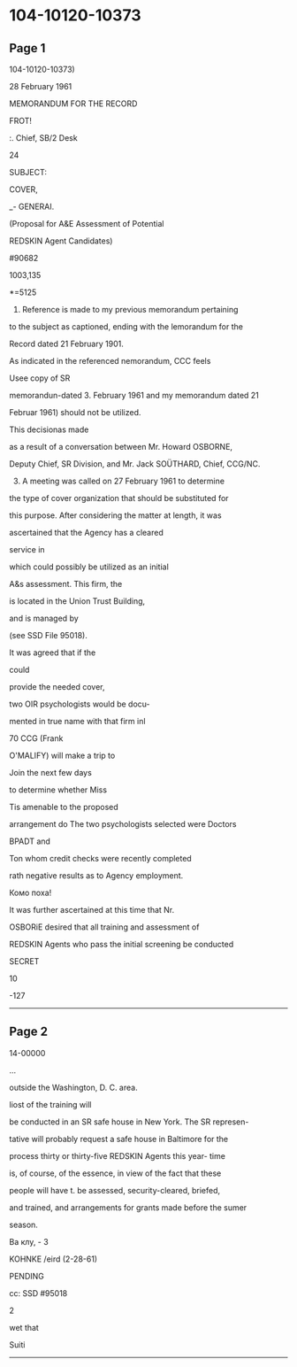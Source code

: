 # 104-10120-10373

## Page 1

104-10120-10373)

28 February 1961

MEMORANDUM FOR THE RECORD

FROT!

:. Chief, SB/2 Desk

24

SUBJECT:

COVER,

_- GENERAI.

(Proposal for A&E Assessment of Potential

REDSKIN Agent Candidates)

#90682

1003,135

*=5125

1. Reference is made to my previous memorandum pertaining

to the subject as captioned, ending with the lemorandum for the

Record dated 21 February 1901.

As indicated in the referenced nemorandum, CCC feels

Usee copy of SR

memorandun-dated 3. February 1961 and my memorandum dated 21

Februar 1961) should not be utilized.

This decisionas made

as a result of a conversation between Mr. Howard OSBORNE,

Deputy Chief, SR Division, and Mr. Jack SOÜTHARD, Chief, CCG/NC.

3. A meeting was called on 27 February 1961 to determine

the type of cover organization that should be substituted for

this purpose. After considering the matter at length, it was

ascertained that the Agency has a cleared

service in

which could possibly be utilized as an initial

A&s assessment. This firm, the

is located in the Union Trust Building,

and is managed by

(see SSD File 95018).

It was agreed that if the

could

provide the needed cover,

two OIR psychologists would be docu-

mented in true name with that firm inl

70 CCG (Frank

O'MALIFY) will make a trip to

Join the next few days

to determine whether Miss

Tis amenable to the proposed

arrangement do The two psychologists selected were Doctors

BPADT and

Ton whom credit checks were recently completed

rath negative results as to Agency employment.

Комо поха!

It was further ascertained at this time that Nr.

OSBORiE desired that all training and assessment of

REDSKIN Agents who pass the initial screening be conducted

SECRET

10

-127

---

## Page 2

14-00000

...

outside the Washington, D. C. area.

liost of the training will

be conducted in an SR safe house in New York. The SR represen-

tative will probably request a safe house in Baltimore for the

process thirty or thirty-five REDSKIN Agents this year- time

is, of course, of the essence, in view of the fact that these

people will have t. be assessed, security-cleared, briefed,

and trained, and arrangements for grants made before the sumer

season.

Ва клу, - 3

KOHNKE /eird (2-28-61)

PENDING

cc: SSD #95018

2

wet that

Suiti

---

